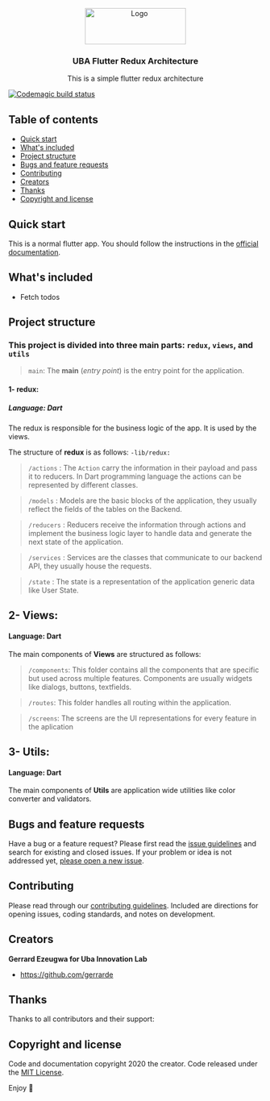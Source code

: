 <p align="center">
  <a href="https://flutter.io/">
    <img src="https://flutter.dev/assets/flutter-lockup-c13da9c9303e26b8d5fc208d2a1fa20c1ef47eb021ecadf27046dea04c0cebf6.png" alt="Logo" width=200 height=72>
  </a>

  <h3 align="center">UBA Flutter Redux Architecture</h3>

  <p align="center">
    This is a simple flutter redux architecture
  </p>
</p>

[![Codemagic build status](https://api.codemagic.io/apps/5eb4315cbfb8fa5694d45bba/5eb4315cbfb8fa5694d45bb9/status_badge.svg)](https://codemagic.io/apps/5eb4315cbfb8fa5694d45bba/5eb4315cbfb8fa5694d45bb9/latest_build)

## Table of contents

- [Quick start](#quick-start)
- [What's included](#whats-included)
- [Project structure](#project-structure)
- [Bugs and feature requests](#bugs-and-feature-requests)
- [Contributing](#contributing)
- [Creators](#creators)
- [Thanks](#thanks)
- [Copyright and license](#copyright-and-license)

## Quick start

This is a normal flutter app. You should follow the instructions in the [official documentation](https://flutter.io/docs/get-started/install).

## What's included

* Fetch todos

## Project structure
### **This project is divided into three main parts: `redux`, `views`, and `utils`**

> `main`: The **main** (*entry point*) is the entry point for the application.

#### 1- redux: 

##### Language: Dart

The redux is responsible for the business logic of the app. It is used by the views.

The structure of **redux** is as follows: `-lib/redux:`

>`/actions` : The `Action` carry the information in their payload and pass it to reducers. In Dart programming language the actions can be represented by different classes.

>`/models` : Models are the basic blocks of the application, they usually reflect the fields of the tables on the Backend.

>`/reducers` : Reducers receive the information through actions and implement the business logic layer to handle data and generate the next state of the application.

>`/services` : Services are the classes that communicate to our backend API, they usually house the requests.

> `/state` : The state is a representation of the application generic data like User State.


## 2- Views:

#### Language: Dart

The main components of **Views** are structured as follows:
> `/components`: This folder contains all the components that are specific but used across multiple features. Components are usually widgets like dialogs, buttons, textfields.

> `/routes`: This folder handles all routing within the application.

> `/screens`: The screens are the UI representations for every feature in the aplication


## 3- Utils:

#### Language: Dart

The main components of **Utils** are application wide utilities like color converter and validators.


## Bugs and feature requests

Have a bug or a feature request? Please first read the [issue guidelines](https://gitlab.com/ubainnovate/flutter_redux_architecture/-/blob/master/CONTRIBUTING.md) and search for existing and closed issues. If your problem or idea is not addressed yet, [please open a new issue](https://gitlab.com/ubainnovate/flutter_redux_architecture/-/issues/new).

## Contributing

Please read through our [contributing guidelines](https://gitlab.com/ubainnovate/flutter_redux_architecture/-/tree/master/CONTRIBUTING.md). Included are directions for opening issues, coding standards, and notes on development.


## Creators

**Gerrard Ezeugwa for Uba Innovation Lab**

- <https://github.com/gerrarde>

## Thanks

Thanks to all contributors and their support:

## Copyright and license

Code and documentation copyright 2020 the creator. Code released under the [MIT License](https://gitlab.com/ubainnovate/flutter_redux_architecture/-/tree/master/CONTRIBUTING/LICENSE).

Enjoy :metal:
